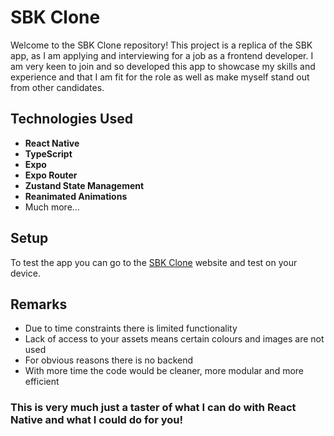 # SBK Clone

Welcome to the SBK Clone repository! This project is a replica of the SBK app, as I am applying and interviewing for a job as a frontend developer. I am very keen to join and so developed this app to showcase my skills and experience and that I am fit for the role as well as make myself stand out from other candidates.

## Technologies Used

- **React Native**
- **TypeScript**
- **Expo**
- **Expo Router**
- **Zustand State Management**
- **Reanimated Animations**
- Much more...

## Setup

To test the app you can go to the [SBK Clone](https://sbkapp.theblondealex.com/) website and test on your device.

## Remarks

- Due to time constraints there is limited functionality
- Lack of access to your assets means certain colours and images are not used
- For obvious reasons there is no backend
- With more time the code would be cleaner, more modular and more efficient

### This is very much just a taster of what I can do with React Native and what I could do for you!
